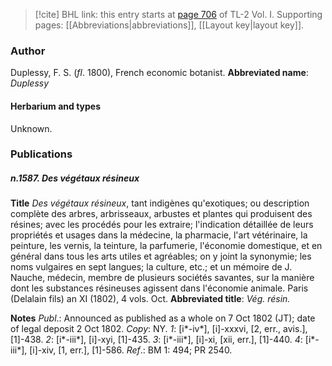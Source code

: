 > [!cite] BHL link: this entry starts at [page 706](https://www.biodiversitylibrary.org/page/33120837) of TL-2 Vol. I.
> Supporting pages: [[Abbreviations|abbreviations]], [[Layout key|layout key]].

### Author

Duplessy, F. S. (*fl*. 1800), French economic botanist. 
**Abbreviated name**: *Duplessy*

#### Herbarium and types

Unknown.

### Publications

##### n.1587. Des végétaux résineux

**Title**
*Des végétaux résineux*, tant indigènes qu'exotiques; ou description complète des arbres, arbrisseaux, arbustes et plantes qui produisent des résines; avec les procédés pour les extraire; l'indication détaillée de leurs propriétés et usages dans la médecine, la pharmacie, l'art vétérinaire, la peinture, les vernis, la teinture, la parfumerie, l'économie domestique, et en général dans tous les arts utiles et agréables; on y joint la synonymie; les noms vulgaires en sept langues; la culture, etc.; et un mémoire de J. Nauche, médecin, membre de plusieurs sociétés savantes, sur la manière dont les substances résineuses agissent dans l'économie animale. Paris (Delalain fils) an XI (1802), 4 vols. Oct.
**Abbreviated title**: *Vég. résin.*

**Notes**
*Publ*.: Announced as published as a whole on 7 Oct 1802 (JT); date of legal deposit 2 Oct 1802. *Copy*: NY.
*1*: \[i\*-iv\*\], \[i\]-xxxvi, \[2, err., avis.\], \[1\]-438.
*2*: \[i\*-iii\*\], \[i\]-xyi, \[1\]-435.
*3*: \[i\*-iii\*\], \[i\]-xi, \[xii, err.\], \[1\]-440.
*4*: \[i\*-iii\*\], \[i\]-xiv, \[1, err.\], \[1\]-586.
*Ref*.: BM 1: 494; PR 2540.

